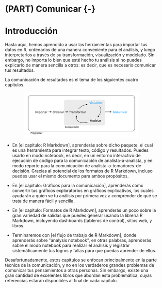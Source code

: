 # (PART) Comunicar {-}

# Introducción

Hasta aquí, hemos aprendido a usar las herramientas para importar tus datos en R, ordenarlos de una manera conveniente para el análisis, y luego interpretarlos a través de su transformación, visualización y modelado. Sin embargo, no importa lo bien que esté hecho tu análisis si no puedes explicarlo de manera sencilla a otros: es decir, que es necesario comunicar tus resultados.

La comunicación de resultados es el tema de los siguientes cuatro capítulos.

<img src="diagrams_w_text_as_path/es/data-science-communicate.svg" width="75%" style="display: block; margin: auto;" />

* En [el capítulo: R Markdown], aprenderás sobre dicho paquete, el cual es una herramienta para integrar texto, código y resultados. Puedes usarlo en modo notebook, es decir, en un entorno interactivo de ejecución de código para la comunicación de analista-a-analista, y en modo reporte para la comunicación de analista-a-tomadores-de-decisión. Gracias al potencial de los formatos de R Markdown, incluso puedes usar el mismo documento para ambos propósitos.

* En [el capítulo: Gráficos para la comunicación], aprenderás cómo convertir tus gráficos exploratorios en gráficos explicativos,
los cuales ayudarán a quien ve tu análisis por primera vez a comprender de qué se trata de manera fácil y sencilla.

* En [el capítulo: Formatos de R Markdown], aprenderás un poco sobre la gran variedad de salidas que puedes generar usando la librería R Markdown, incluyendo dashboards (tableros de control), sitios web, y libros.

* Terminaremos con [el flujo de trabajo de R Markdown], donde aprenderás sobre "analysis notebook", en otras palabras, aprenderás sobre el modo notebook para realizar el análisis y registrar sistemáticamente tus logros y fallas para que puedas aprender de ellos.

Desafortunadamente, estos capítulos se enfocan principalmente en la parte técnica de la comunicación, y no en los verdaderos grandes problemas de comunicar tus pensamientos a otras personas. Sin embargo, existe una gran cantidad de excelentes libros que abordan esta problemática, cuyas referencias estarán disponibles al final de cada capítulo.
